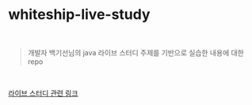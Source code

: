 # whiteship-live-study 

<br>

> 개발자 백기선님의 java 라이브 스터디 주제를 기반으로 실습한 내용에 대한 repo

<br>

[라이브 스터디 관련 링크](https://github.com/whiteship/live-study/issues?q=is%3Aissue+is%3Aclosed)
